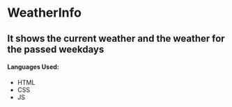 # WeatherInfo

## It shows the current weather and the weather for the passed weekdays

#### Languages Used:
* HTML
* CSS
* JS
